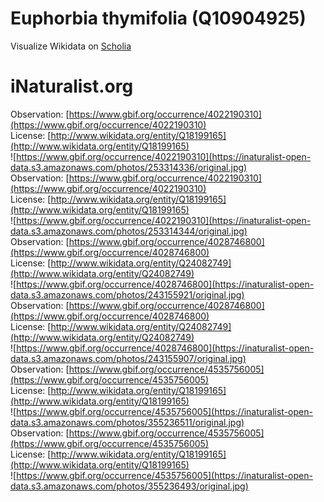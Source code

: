
Euphorbia thymifolia (Q10904925)
================================
  
Visualize Wikidata on [Scholia](https://scholia.toolforge.org/taxon/Q10904925)
# iNaturalist.org
  
Observation: [https://www.gbif.org/occurrence/4022190310](https://www.gbif.org/occurrence/4022190310)  
License: [http://www.wikidata.org/entity/Q18199165](http://www.wikidata.org/entity/Q18199165)  
![https://www.gbif.org/occurrence/4022190310](https://inaturalist-open-data.s3.amazonaws.com/photos/253314336/original.jpg)  
Observation: [https://www.gbif.org/occurrence/4022190310](https://www.gbif.org/occurrence/4022190310)  
License: [http://www.wikidata.org/entity/Q18199165](http://www.wikidata.org/entity/Q18199165)  
![https://www.gbif.org/occurrence/4022190310](https://inaturalist-open-data.s3.amazonaws.com/photos/253314344/original.jpg)  
Observation: [https://www.gbif.org/occurrence/4028746800](https://www.gbif.org/occurrence/4028746800)  
License: [http://www.wikidata.org/entity/Q24082749](http://www.wikidata.org/entity/Q24082749)  
![https://www.gbif.org/occurrence/4028746800](https://inaturalist-open-data.s3.amazonaws.com/photos/243155921/original.jpg)  
Observation: [https://www.gbif.org/occurrence/4028746800](https://www.gbif.org/occurrence/4028746800)  
License: [http://www.wikidata.org/entity/Q24082749](http://www.wikidata.org/entity/Q24082749)  
![https://www.gbif.org/occurrence/4028746800](https://inaturalist-open-data.s3.amazonaws.com/photos/243155907/original.jpg)  
Observation: [https://www.gbif.org/occurrence/4535756005](https://www.gbif.org/occurrence/4535756005)  
License: [http://www.wikidata.org/entity/Q18199165](http://www.wikidata.org/entity/Q18199165)  
![https://www.gbif.org/occurrence/4535756005](https://inaturalist-open-data.s3.amazonaws.com/photos/355236511/original.jpg)  
Observation: [https://www.gbif.org/occurrence/4535756005](https://www.gbif.org/occurrence/4535756005)  
License: [http://www.wikidata.org/entity/Q18199165](http://www.wikidata.org/entity/Q18199165)  
![https://www.gbif.org/occurrence/4535756005](https://inaturalist-open-data.s3.amazonaws.com/photos/355236493/original.jpg)